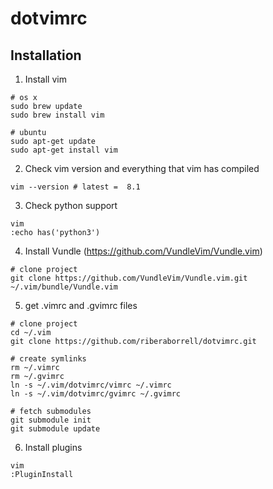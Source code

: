 # dotvimrc

## Installation
1. Install vim
```
# os x
sudo brew update
sudo brew install vim

# ubuntu
sudo apt-get update
sudo apt-get install vim 
```
2. Check vim version and everything that vim has compiled
```
vim --version # latest =  8.1
```
3. Check python support
```
vim   
:echo has('python3')
```
4. Install Vundle (https://github.com/VundleVim/Vundle.vim)
```
# clone project
git clone https://github.com/VundleVim/Vundle.vim.git ~/.vim/bundle/Vundle.vim
```

5. get .vimrc and .gvimrc files
```
# clone project
cd ~/.vim
git clone https://github.com/riberaborrell/dotvimrc.git

# create symlinks
rm ~/.vimrc
rm ~/.gvimrc
ln -s ~/.vim/dotvimrc/vimrc ~/.vimrc
ln -s ~/.vim/dotvimrc/gvimrc ~/.gvimrc

# fetch submodules
git submodule init
git submodule update
```

6. Install plugins
```
vim
:PluginInstall
```
